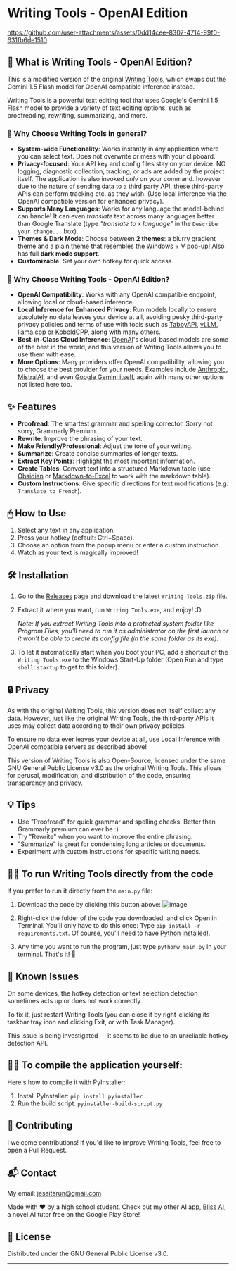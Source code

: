 # Writing Tools - OpenAI Edition

https://github.com/user-attachments/assets/0dd14cee-8307-4714-99f0-631fb6de1510

## 🚀 What is Writing Tools - OpenAI Edition?

This is a modified version of the original [Writing Tools](https://www.github.com/theJayTea/WritingTools), which swaps out the Gemini 1.5 Flash model for OpenAI compatible inference instead.

Writing Tools is a powerful text editing tool that uses Google's Gemini 1.5 Flash model to provide a variety of text editing options, such as proofreading, rewriting, summarizing, and more. 

### 🌟 Why Choose Writing Tools in general?

- **System-wide Functionality**: Works instantly in any application where you can select text. Does not overwrite or mess with your clipboard.
- **Privacy-focused**: Your API key and config files stay on *your* device. NO logging, diagnostic collection, tracking, or ads are added by the project itself. The application is also invoked *only* on your command.  however due to the nature of sending data to a third party API, these third-party APIs can perform tracking etc. as they wish. (Use local inference via the OpenAI compatible version for enhanced privacy).
- **Supports Many Languages**: Works for any language the model-behind can handle! It can even *translate* text across many languages better than Google Translate (type *"translate to x language"* in the `Describe your change...` box).
- **Themes & Dark Mode**: Choose between **2 themes**: a blurry gradient theme and a plain theme that resembles the Windows + V pop-up! Also has full **dark mode support**.
- **Customizable**: Set your own hotkey for quick access.

### 🌟 Why Choose Writing Tools - OpenAI Edition?

- **OpenAI Compatibility**: Works with any OpenAI compatible endpoint, allowing local or cloud-based inference.
- **Local Inference for Enhanced Privacy**: Run models locally to ensure absolutely no data leaves your device at all, avoiding pesky third-party privacy policies and terms of use with tools such as [TabbyAPI](https://github.com/theroyallab/tabbyAPI), [vLLM](https://github.com/vllm-project/vllm), [llama.cpp](https://github.com/ggerganov/llama.cpp/blob/master/examples/server/README.md) or [KoboldCPP](https://github.com/LostRuins/koboldcpp), along with many others.
- **Best-in-Class Cloud Inference**: [OpenAI](https://www.openai.com)'s cloud-based models are some of the best in the world, and this version of Writing Tools allows you to use them with ease.
- **More Options**: Many providers offer OpenAI compatibility, allowing you to choose the best provider for your needs. Examples include [Anthropic](https://www.anthropic.com/), [MistralAI](https://mistral.ai/), and even [Google Gemini itself](https://cloud.google.com/vertex-ai/generative-ai/docs/multimodal/call-vertex-using-openai-library), again with many other options not listed here too.

## ✨ Features

- **Proofread**: The smartest grammar and spelling corrector. Sorry not sorry, Grammarly Premium.
- **Rewrite**: Improve the phrasing of your text.
- **Make Friendly/Professional**: Adjust the tone of your writing.
- **Summarize**: Create concise summaries of longer texts.
- **Extract Key Points**: Highlight the most important information.
- **Create Tables**: Convert text into a structured Markdown table (use [Obsidian](https://obsidian.md/) or [Markdown-to-Excel](https://tableconvert.com/markdown-to-excel) to work with the markdown table).
- **Custom Instructions**: Give specific directions for text modifications (e.g. `Translate to French`).

## 🖱 How to Use

1. Select any text in any application.
2. Press your hotkey (default: Ctrl+Space).
3. Choose an option from the popup menu or enter a custom instruction.
4. Watch as your text is magically improved!

## 🛠 Installation

1. Go to the [Releases](https://github.com/CameronRedmore/WritingTools/releases) page and download the latest `Writing Tools.zip` file.
   
2. Extract it where you want, run `Writing Tools.exe`, and enjoy! :D

   *Note: If you extract Writing Tools into a protected system folder like Program Files, you'll need to run it as administrator on the first launch or it won't be able to create its config file (in the same folder as its exe).*
   
4. To let it automatically start when you boot your PC, add a shortcut of the `Writing Tools.exe` to the Windows Start-Up folder (Open Run and type `shell:startup` to get to this folder). 

## 🔒 Privacy

As with the original Writing Tools, this version does not itself collect any data. However, just like the original Writing Tools, the third-party APIs it uses may collect data according to their own privacy policies.

To ensure no data ever leaves your device at all, use Local Inference with OpenAI compatible servers as described above!

This version of Writing Tools is also Open-Source, licensed under the same GNU General Public License v3.0 as the original Writing Tools.
This allows for perusal, modification, and distribution of the code, ensuring transparency and privacy.

## 💡 Tips

- Use "Proofread" for quick grammar and spelling checks. Better than Grammarly premium can ever be :)
- Try "Rewrite" when you want to improve the entire phrasing.
- "Summarize" is great for condensing long articles or documents.
- Experiment with custom instructions for specific writing needs.

## 👨‍💻 To run Writing Tools directly from the code

If you prefer to run it directly from the `main.py` file:

1. Download the code by clicking this button above:
   ![image](https://github.com/user-attachments/assets/4c6cab79-4918-451c-9ad1-1bbcf8472275)

2. Right-click the folder of the code you downloaded, and click Open in Terminal.
   You'll only have to do this once: Type `pip install -r requirements.txt`.
   Of course, you'll need to have [Python installed!](https://www.python.org/downloads/).

3. Any time you want to run the program, just type `pythonw main.py` in your terminal. That's it! 🎉

## 🐞 Known Issues
On some devices, the hotkey detection or text selection detection sometimes acts up or does not work correctly.

To fix it, just restart Writing Tools (you can close it by right-clicking its taskbar tray icon and clicking Exit, or with Task Manager).

This issue is being investigated — it seems to be due to an unreliable hotkey detection API.

## 👨‍💻 To compile the application yourself:

Here's how to compile it with PyInstaller:

1. Install PyInstaller: `pip install pyinstaller`
2. Run the build script: `pyinstaller-build-script.py`

## 🤝 Contributing

I welcome contributions! If you'd like to improve Writing Tools, feel free to open a Pull Request.

## 📬 Contact

My email: jesaitarun@gmail.com

Made with ❤️ by a high school student. Check out my other AI app, [Bliss AI](https://play.google.com/store/apps/details?id=com.jesai.blissai), a novel AI tutor free on the Google Play Store!

## 📄 License

Distributed under the GNU General Public License v3.0.

---

